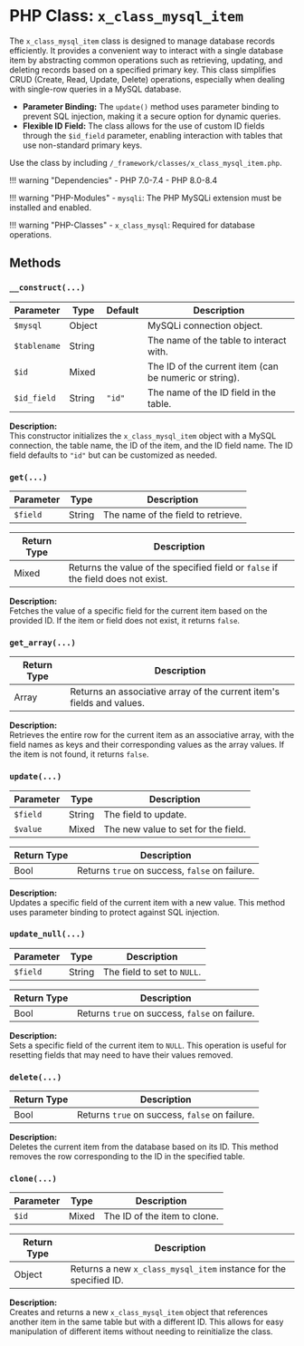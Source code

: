 # PHP Class: `x_class_mysql_item`

The `x_class_mysql_item` class is designed to manage database records efficiently. It provides a convenient way to interact with a single database item by abstracting common operations such as retrieving, updating, and deleting records based on a specified primary key. This class simplifies CRUD (Create, Read, Update, Delete) operations, especially when dealing with single-row queries in a MySQL database.

- **Parameter Binding:** The `update()` method uses parameter binding to prevent SQL injection, making it a secure option for dynamic queries.  
- **Flexible ID Field:** The class allows for the use of custom ID fields through the `$id_field` parameter, enabling interaction with tables that use non-standard primary keys.

Use the class by including `/_framework/classes/x_class_mysql_item.php`.

!!! warning "Dependencies"
	- PHP 7.0-7.4
	- PHP 8.0-8.4
	
!!! warning "PHP-Modules"
	- `mysqli`: The PHP MySQLi extension must be installed and enabled.  

!!! warning "PHP-Classes"
	- `x_class_mysql`: Required for database operations.

## Methods

### `__construct(...)`

| Parameter   | Type   | Default | Description                                      |
|-------------|--------|---------|--------------------------------------------------|
| `$mysql`    | Object |         | MySQLi connection object.                       |
| `$tablename`| String |         | The name of the table to interact with.         |
| `$id`       | Mixed  |         | The ID of the current item (can be numeric or string). |
| `$id_field` | String | `"id"`  | The name of the ID field in the table.          |

**Description:**  
This constructor initializes the `x_class_mysql_item` object with a MySQL connection, the table name, the ID of the item, and the ID field name. The ID field defaults to `"id"` but can be customized as needed.

### `get(...)`

| Parameter   | Type   | Description                                      |
|-------------|--------|--------------------------------------------------|
| `$field`    | String | The name of the field to retrieve.               |

| Return Type | Description                                      |
|-------------|--------------------------------------------------|
| Mixed       | Returns the value of the specified field or `false` if the field does not exist. |

**Description:**  
Fetches the value of a specific field for the current item based on the provided ID. If the item or field does not exist, it returns `false`.

### `get_array(...)`

| Return Type | Description                                      |
|-------------|--------------------------------------------------|
| Array       | Returns an associative array of the current item's fields and values. |

**Description:**  
Retrieves the entire row for the current item as an associative array, with the field names as keys and their corresponding values as the array values. If the item is not found, it returns `false`.

### `update(...)`

| Parameter   | Type   | Description                                      |
|-------------|--------|--------------------------------------------------|
| `$field`    | String | The field to update.                             |
| `$value`    | Mixed  | The new value to set for the field.              |

| Return Type | Description                                      |
|-------------|--------------------------------------------------|
| Bool        | Returns `true` on success, `false` on failure.   |

**Description:**  
Updates a specific field of the current item with a new value. This method uses parameter binding to protect against SQL injection.

### `update_null(...)`

| Parameter   | Type   | Description                                      |
|-------------|--------|--------------------------------------------------|
| `$field`    | String | The field to set to `NULL`.                      |

| Return Type | Description                                      |
|-------------|--------------------------------------------------|
| Bool        | Returns `true` on success, `false` on failure.   |

**Description:**  
Sets a specific field of the current item to `NULL`. This operation is useful for resetting fields that may need to have their values removed.

### `delete(...)`

| Return Type | Description                                      |
|-------------|--------------------------------------------------|
| Bool        | Returns `true` on success, `false` on failure.   |

**Description:**  
Deletes the current item from the database based on its ID. This method removes the row corresponding to the ID in the specified table.

### `clone(...)`

| Parameter   | Type   | Description                                      |
|-------------|--------|--------------------------------------------------|
| `$id`       | Mixed  | The ID of the item to clone.                     |

| Return Type | Description                                      |
|-------------|--------------------------------------------------|
| Object      | Returns a new `x_class_mysql_item` instance for the specified ID. |

**Description:**  
Creates and returns a new `x_class_mysql_item` object that references another item in the same table but with a different ID. This allows for easy manipulation of different items without needing to reinitialize the class.



